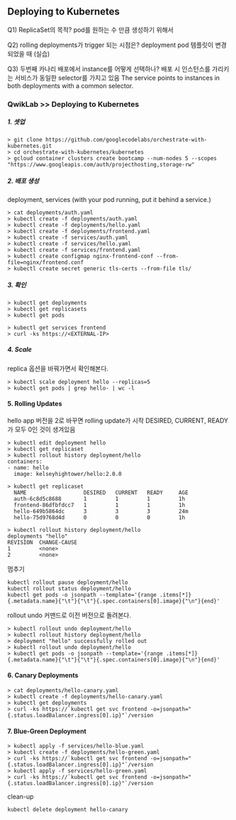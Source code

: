 ## Deploying to Kubernetes
Q1) ReplicaSet의 목적? pod를 원하는 수 만큼 생성하기 위해서

Q2) rolling deployments가 trigger 되는 시점은? deployment pod 템플릿이 변경되었을 때 (실습)

Q3) 두번째 카나리 배포에서 instance를 어떻게 선택하나?
배포 시 인스턴스를 가리키는 서비스가 동일한 selector를 가지고 있음
The service points to instances in both deployments with a common selector.


### QwikLab >> Deploying to Kubernetes
##### 1. 셋업
~~~
> git clone https://github.com/googlecodelabs/orchestrate-with-kubernetes.git
> cd orchestrate-with-kubernetes/kubernetes
> gcloud container clusters create bootcamp --num-nodes 5 --scopes "https://www.googleapis.com/auth/projecthosting,storage-rw"
~~~

##### 2. 배포 생성
deployment, services (with your pod running, put it behind a service.)
~~~
> cat deployments/auth.yaml
> kubectl create -f deployments/auth.yaml
> kubectl create -f deployments/hello.yaml
> kubectl create -f deployments/frontend.yaml
> kubectl create -f services/auth.yaml
> kubectl create -f services/hello.yaml
> kubectl create -f services/frontend.yaml
> kubectl create configmap nginx-frontend-conf --from-file=nginx/frontend.conf
> kubectl create secret generic tls-certs --from-file tls/
~~~

##### 3. 확인
~~~
> kubectl get deployments
> kubectl get replicasets
> kubectl get pods
~~~

~~~
> kubectl get services frontend
> curl -ks https://<EXTERNAL-IP>
~~~

##### 4. Scale
replica 옵션을 바꿔가면서 확인해본다.
~~~
> kubectl scale deployment hello --replicas=5
> kubectl get pods | grep hello- | wc -l
~~~

#### 5. Rolling Updates
hello app 버전을 2로 바꾸면 rolling update가 시작
DESIRED, CURRENT, READY가 모두 0인 것이 생겨있음
~~~
> kubectl edit deployment hello
> kubectl get replicaset
> kubectl rollout history deployment/hello
containers:
- name: hello
  image: kelseyhightower/hello:2.0.0

> kubectl get replicaset
  NAME                  DESIRED   CURRENT   READY     AGE
  auth-6c8d5c8688       1         1         1         1h
  frontend-86dfbfdcc7   1         1         1         1h
  hello-649b5864dc      3         3         3         24m
  hello-75d9768d4d      0         0         0         1h

> kubectl rollout history deployment/hello
deployments "hello"
REVISION  CHANGE-CAUSE
1         <none>
2         <none>
~~~

멈추기
~~~
kubectl rollout pause deployment/hello
kubectl rollout status deployment/hello
kubectl get pods -o jsonpath --template='{range .items[*]}{.metadata.name}{"\t"}{"\t"}{.spec.containers[0].image}{"\n"}{end}'
~~~

rollout undo 커맨드로 이전 버전으로 돌려본다.
~~~
> kubectl rollout undo deployment/hello
> kubectl rollout history deployment/hello
> deployment "hello" successfully rolled out
> kubectl rollout undo deployment/hello
> kubectl get pods -o jsonpath --template='{range .items[*]}{.metadata.name}{"\t"}{"\t"}{.spec.containers[0].image}{"\n"}{end}'
~~~

#### 6. Canary Deployments
~~~
> cat deployments/hello-canary.yaml
> kubectl create -f deployments/hello-canary.yaml
> kubectl get deployments
> curl -ks https://`kubectl get svc frontend -o=jsonpath="{.status.loadBalancer.ingress[0].ip}"`/version
~~~

#### 7. Blue-Green Deployment
~~~
> kubectl apply -f services/hello-blue.yaml
> kubectl create -f deployments/hello-green.yaml
> curl -ks https://`kubectl get svc frontend -o=jsonpath="{.status.loadBalancer.ingress[0].ip}"`/version
> kubectl apply -f services/hello-green.yaml
> curl -ks https://`kubectl get svc frontend -o=jsonpath="{.status.loadBalancer.ingress[0].ip}"`/version
~~~


clean-up
~~~
kubectl delete deployment hello-canary
~~~

